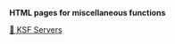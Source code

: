 **HTML pages for miscellaneous functions**

[🔰 KSF Servers](https://ruukulada.github.io/HtmlPages/KSF%20Servers.html)
